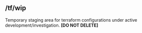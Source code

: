 ## /tf/wip

Temporary staging area for terraform configurations under active development/investigation. **[DO NOT DELETE]**